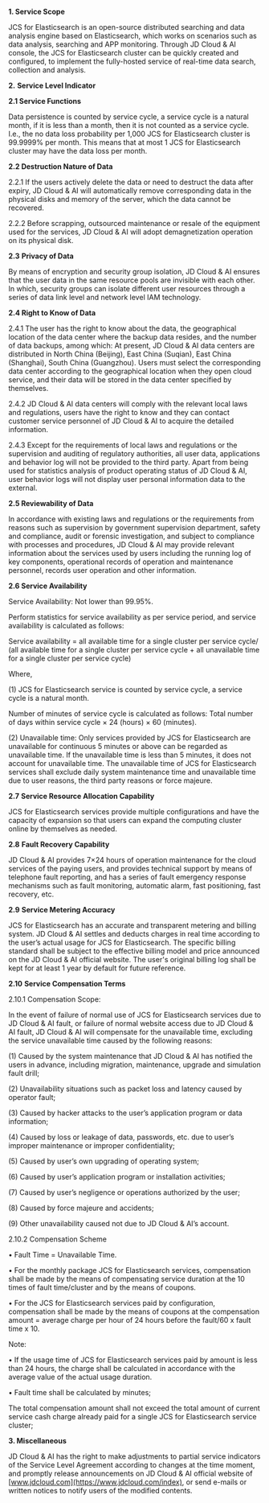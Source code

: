 **1. Service Scope**

JCS for Elasticsearch is an open-source distributed searching and data analysis engine based on Elasticsearch, which works on scenarios such as data analysis, searching and APP monitoring. Through JD Cloud & AI console, the JCS for Elasticsearch cluster can be quickly created and configured, to implement the fully-hosted service of real-time data search, collection and analysis.

 

**2.** **Service Level Indicator**

**2.1 Service Functions**

Data persistence is counted by service cycle, a service cycle is a natural month, if it is less than a month, then it is not counted as a service cycle. I.e., the no data loss probability per 1,000 JCS for Elasticsearch cluster is 99.9999% per month. This means that at most 1 JCS for Elasticsearch cluster may have the data loss per month.

**2.2 Destruction Nature of Data**

2.2.1 If the users actively delete the data or need to destruct the data after expiry, JD Cloud & AI will automatically remove corresponding data in the physical disks and memory of the server, which the data cannot be recovered.

2.2.2 Before scrapping, outsourced maintenance or resale of the equipment used for the services, JD Cloud & AI will adopt demagnetization operation on its physical disk.

**2.3** **Privacy of Data**

By means of encryption and security group isolation, JD Cloud & AI ensures that the user data in the same resource pools are invisible with each other. In which, security groups can isolate different user resources through a series of data link level and network level IAM technology.

**2.4 Right to Know of Data**

2.4.1 The user has the right to know about the data, the geographical location of the data center where the backup data resides, and the number of data backups, among which: At present, JD Cloud & AI data centers are distributed in North China (Beijing), East China (Suqian), East China (Shanghai), South China (Guangzhou). Users must select the corresponding data center according to the geographical location when they open cloud service, and their data will be stored in the data center specified by themselves.

2.4.2 JD Cloud & AI data centers will comply with the relevant local laws and regulations, users have the right to know and they can contact customer service personnel of JD Cloud & AI to acquire the detailed information.

2.4.3 Except for the requirements of local laws and regulations or the supervision and auditing of regulatory authorities, all user data, applications and behavior log will not be provided to the third party. Apart from being used for statistics analysis of product operating status of JD Cloud & AI, user behavior logs will not display user personal information data to the external.

**2.5 Reviewability of Data**

In accordance with existing laws and regulations or the requirements from reasons such as supervision by government supervision department, safety and compliance, audit or forensic investigation, and subject to compliance with processes and procedures, JD Cloud & AI may provide relevant information about the services used by users including the running log of key components, operational records of operation and maintenance personnel, records user operation and other information.

**2.6 Service Availability**

Service Availability: Not lower than 99.95%.

Perform statistics for service availability as per service period, and service availability is calculated as follows:

Service availability = all available time for a single cluster per service cycle/ (all available time for a single cluster per service cycle + all unavailable time for a single cluster per service cycle)

Where,

(1) JCS for Elasticsearch service is counted by service cycle, a service cycle is a natural month.

Number of minutes of service cycle is calculated as follows: Total number of days within service cycle × 24 (hours) × 60 (minutes).

(2) Unavailable time: Only services provided by JCS for Elasticsearch are unavailable for continuous 5 minutes or above can be regarded as unavailable time. If the unavailable time is less than 5 minutes, it does not account for unavailable time. The unavailable time of JCS for Elasticsearch services shall exclude daily system maintenance time and unavailable time due to user reasons, the third party reasons or force majeure.

 

**2.7** **Service Resource Allocation Capability**

JCS for Elasticsearch services provide multiple configurations and have the capacity of expansion so that users can expand the computing cluster online by themselves as needed.

**2.8** **Fault Recovery Capability**

JD Cloud & AI provides 7×24 hours of operation maintenance for the cloud services of the paying users, and provides technical support by means of telephone fault reporting, and has a series of fault emergency response mechanisms such as fault monitoring, automatic alarm, fast positioning, fast recovery, etc.

**2.9** **Service Metering Accuracy**

JCS for Elasticsearch has an accurate and transparent metering and billing system. JD Cloud & AI settles and deducts charges in real time according to the user’s actual usage for JCS for Elasticsearch. The specific billing standard shall be subject to the effective billing model and price announced on the JD Cloud & AI official website. The user's original billing log shall be kept for at least 1 year by default for future reference.

**2.10** **Service Compensation Terms**

2.10.1 Compensation Scope:

In the event of failure of normal use of JCS for Elasticsearch services due to JD Cloud & AI fault, or failure of normal website access due to JD Cloud & AI fault, JD Cloud & AI will compensate for the unavailable time, excluding the service unavailable time caused by the following reasons:

(1) Caused by the system maintenance that JD Cloud & AI has notified the users in advance, including migration, maintenance, upgrade and simulation fault drill;

(2) Unavailability situations such as packet loss and latency caused by operator fault;

(3) Caused by hacker attacks to the user’s application program or data information;

(4) Caused by loss or leakage of data, passwords, etc. due to user’s improper maintenance or improper confidentiality;

(5) Caused by user’s own upgrading of operating system;

(6) Caused by user’s application program or installation activities;

(7) Caused by user’s negligence or operations authorized by the user;

(8) Caused by force majeure and accidents;

(9) Other unavailability caused not due to JD Cloud & AI’s account.

2.10.2 Compensation Scheme

• Fault Time = Unavailable Time.

• For the monthly package JCS for Elasticsearch services, compensation shall be made by the means of compensating service duration at the 10 times of fault time/cluster and by the means of coupons.

• For the JCS for Elasticsearch services paid by configuration, compensation shall be made by the means of coupons at the compensation amount = average charge per hour of 24 hours before the fault/60 x fault time x 10.

Note:

• If the usage time of JCS for Elasticsearch services paid by amount is less than 24 hours, the charge shall be calculated in accordance with the average value of the actual usage duration.

• Fault time shall be calculated by minutes;

The total compensation amount shall not exceed the total amount of current service cash charge already paid for a single JCS for Elasticsearch service cluster;

 

**3. Miscellaneous**

JD Cloud & AI has the right to make adjustments to partial service indicators of the Service Level Agreement according to changes at the time moment, and promptly release announcements on JD Cloud & AI official website of [www.jdcloud.com](https://www.jdcloud.com/index), or send e-mails or written notices to notify users of the modified contents.
